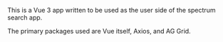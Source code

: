 This is a Vue 3 app written to be used as the user side of the spectrum search app.

The primary packages used are Vue itself, Axios, and AG Grid.